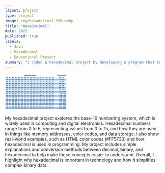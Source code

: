 ```yaml
---
layout: project
type: project
image: img/hexadecimal_385.webp
title: "Hexadecimal"
date: 2022
published: true
labels: 
  - Java
  - Hexadecimal
  - Educational Project
summary: "I coded a hexadecimal project by developing a program that converts between decimal, binary, and hexadecimal number systems. I used functions to handle conversions, ensuring accuracy and efficiency. The project included user input validation and a simple interface for ease of use. I also implemented error handling to manage invalid inputs and edge cases. The final program successfully performed conversions, demonstrating a solid understanding of hexadecimal representation and its applications in computing."
---
```


<div class="text-center p-4">
  <img width="200px" src="../img/hexadecimal_385.webp" >
</div>

My hexadecimal project explores the base-16 numbering system, which is widely used in computing and digital electronics. Hexadecimal numbers range from 0 to F, representing values from 0 to 15, and how they are used in things like memory addresses, color codes, and data storage. I also show real-world examples, such as HTML color codes (#FF5733) and how hexadecimal is used in programming. My project includes simple explanations and conversion methods between decimal, binary, and hexadecimal to help make these concepts easier to understand. Overall, I highlight why hexadecimal is important in technology and how it simplifies complex binary data.
